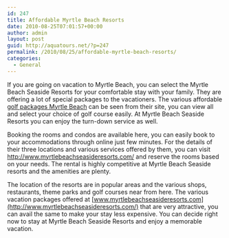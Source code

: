 ```yaml
---
id: 247
title: Affordable Myrtle Beach Resorts
date: 2010-08-25T07:01:57+00:00
author: admin
layout: post
guid: http://aquatours.net/?p=247
permalink: /2010/08/25/affordable-myrtle-beach-resorts/
categories:
  - General
---
```

If you are going on vacation to Myrtle Beach, you can select the Myrtle Beach Seaside Resorts for your comfortable stay with your family. They are offering a lot of special packages to the vacationers. The various affordable [golf packages Myrtle Beach](http://www.myrtlebeachseasideresorts.com/index.php/myrtle-beach/golf-packages/golf-packages.html) can be seen from their site, you can view all and select your choice of golf course easily. At Myrtle Beach Seaside Resorts you can enjoy the turn-down service as well.

Booking the rooms and condos are available here, you can easily book to your accommodations through online just few minutes. For the details of their three locations and various services offered by them, you can visit <http://www.myrtlebeachseasideresorts.com/> and reserve the rooms based on your needs. The rental is highly competitive at Myrtle Beach Seaside resorts and the amenities are plenty.

The location of the resorts are in popular areas and the various shops, restaurants, theme parks and golf courses near from here. The various vacation packages offered at [www.myrtlebeachseasideresorts.com](http://www.myrtlebeachseasideresorts.com/) that are very attractive, you can avail the same to make your stay less expensive. You can decide right now to stay at Myrtle Beach Seaside Resorts and enjoy a memorable vacation.